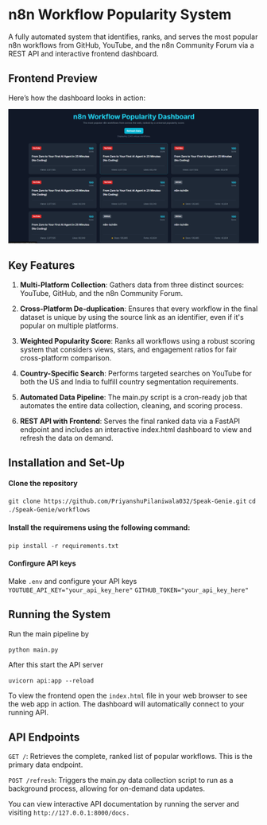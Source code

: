 # n8n Workflow Popularity System

A fully automated system that identifies, ranks, and serves the most popular n8n workflows from GitHub, YouTube, and the n8n Community Forum via a REST API and interactive frontend dashboard.

## Frontend Preview

Here’s how the dashboard looks in action:

![n8n Workflow Popularity Dashboard](./images/frontend.png)

##  Key Features
1. **Multi-Platform Collection**: Gathers data from three distinct sources: YouTube, GitHub, and the n8n Community Forum.

2. **Cross-Platform De-duplication**: Ensures that every workflow in the final dataset is unique by using the source link as an identifier, even if it's popular on multiple platforms.

3. **Weighted Popularity Score**: Ranks all workflows using a robust scoring system that considers views, stars, and engagement ratios for fair cross-platform comparison.

4. **Country-Specific Search**: Performs targeted searches on YouTube for both the US and India to fulfill country segmentation requirements.

5. **Automated Data Pipeline**: The main.py script is a cron-ready job that automates the entire data collection, cleaning, and scoring process.

6. **REST API with Frontend**: Serves the final ranked data via a FastAPI endpoint and includes an interactive index.html dashboard to view and refresh the data on demand.

## Installation and Set-Up

#### Clone the repository 

```git clone https://github.com/PriyanshuPilaniwala032/Speak-Genie.git```
```cd ./Speak-Genie/workflows```


#### Install the requiremens using the following command:

```pip install -r requirements.txt```

#### Confirgure API keys

Make ```.env``` and configure your API keys
```YOUTUBE_API_KEY="your_api_key_here"``` 
```GITHUB_TOKEN="your_api_key_here"``` 

## Running the System

Run the main pipeline by 

```python main.py```

After this start the API server

```uvicorn api:app --reload```

To view the frontend open the ```index.html``` file in your web browser to see the web app in action. The dashboard will automatically connect to your running API.

## API Endpoints

```GET /```: Retrieves the complete, ranked list of popular workflows. This is the primary data endpoint.

```POST /refresh```: Triggers the main.py data collection script to run as a background process, allowing for on-demand data updates.

You can view interactive API documentation by running the server and visiting ```http://127.0.0.1:8000/docs.```
